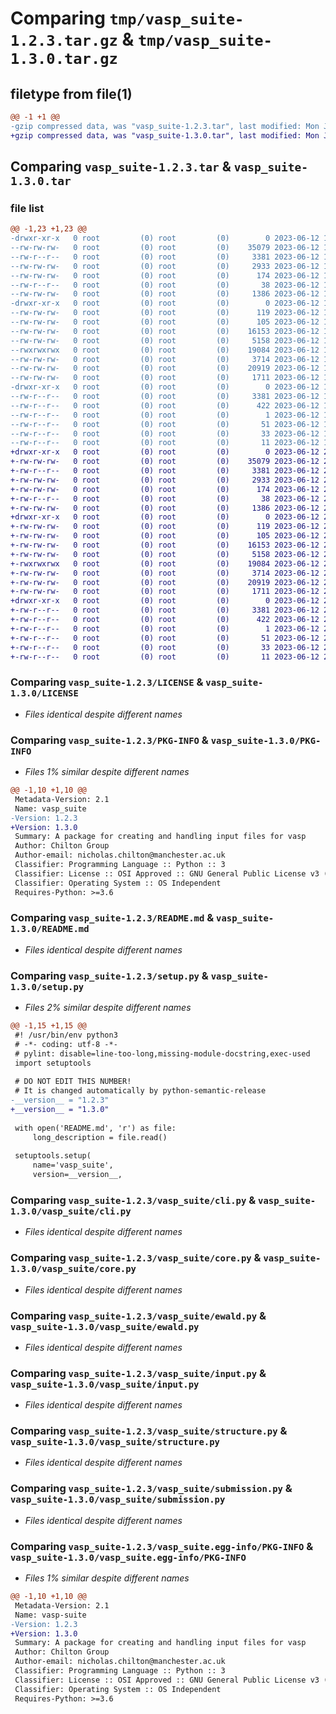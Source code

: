 # Comparing `tmp/vasp_suite-1.2.3.tar.gz` & `tmp/vasp_suite-1.3.0.tar.gz`

## filetype from file(1)

```diff
@@ -1 +1 @@
-gzip compressed data, was "vasp_suite-1.2.3.tar", last modified: Mon Jun 12 18:39:31 2023, max compression
+gzip compressed data, was "vasp_suite-1.3.0.tar", last modified: Mon Jun 12 20:29:36 2023, max compression
```

## Comparing `vasp_suite-1.2.3.tar` & `vasp_suite-1.3.0.tar`

### file list

```diff
@@ -1,23 +1,23 @@
-drwxr-xr-x   0 root         (0) root         (0)        0 2023-06-12 18:39:31.193776 vasp_suite-1.2.3/
--rw-rw-rw-   0 root         (0) root         (0)    35079 2023-06-12 18:39:07.000000 vasp_suite-1.2.3/LICENSE
--rw-r--r--   0 root         (0) root         (0)     3381 2023-06-12 18:39:31.193776 vasp_suite-1.2.3/PKG-INFO
--rw-rw-rw-   0 root         (0) root         (0)     2933 2023-06-12 18:39:07.000000 vasp_suite-1.2.3/README.md
--rw-rw-rw-   0 root         (0) root         (0)      174 2023-06-12 18:39:07.000000 vasp_suite-1.2.3/pyproject.toml
--rw-r--r--   0 root         (0) root         (0)       38 2023-06-12 18:39:31.193776 vasp_suite-1.2.3/setup.cfg
--rw-rw-rw-   0 root         (0) root         (0)     1386 2023-06-12 18:39:28.000000 vasp_suite-1.2.3/setup.py
-drwxr-xr-x   0 root         (0) root         (0)        0 2023-06-12 18:39:31.192776 vasp_suite-1.2.3/vasp_suite/
--rw-rw-rw-   0 root         (0) root         (0)      119 2023-06-12 18:39:07.000000 vasp_suite-1.2.3/vasp_suite/__init__.py
--rw-rw-rw-   0 root         (0) root         (0)      105 2023-06-12 18:39:28.000000 vasp_suite-1.2.3/vasp_suite/__version__.py
--rw-rw-rw-   0 root         (0) root         (0)    16153 2023-06-12 18:39:07.000000 vasp_suite-1.2.3/vasp_suite/cli.py
--rw-rw-rw-   0 root         (0) root         (0)     5158 2023-06-12 18:39:07.000000 vasp_suite-1.2.3/vasp_suite/core.py
--rwxrwxrwx   0 root         (0) root         (0)    19084 2023-06-12 18:39:07.000000 vasp_suite-1.2.3/vasp_suite/ewald.py
--rw-rw-rw-   0 root         (0) root         (0)     3714 2023-06-12 18:39:07.000000 vasp_suite-1.2.3/vasp_suite/input.py
--rw-rw-rw-   0 root         (0) root         (0)    20919 2023-06-12 18:39:07.000000 vasp_suite-1.2.3/vasp_suite/structure.py
--rw-rw-rw-   0 root         (0) root         (0)     1711 2023-06-12 18:39:07.000000 vasp_suite-1.2.3/vasp_suite/submission.py
-drwxr-xr-x   0 root         (0) root         (0)        0 2023-06-12 18:39:31.193776 vasp_suite-1.2.3/vasp_suite.egg-info/
--rw-r--r--   0 root         (0) root         (0)     3381 2023-06-12 18:39:31.000000 vasp_suite-1.2.3/vasp_suite.egg-info/PKG-INFO
--rw-r--r--   0 root         (0) root         (0)      422 2023-06-12 18:39:31.000000 vasp_suite-1.2.3/vasp_suite.egg-info/SOURCES.txt
--rw-r--r--   0 root         (0) root         (0)        1 2023-06-12 18:39:31.000000 vasp_suite-1.2.3/vasp_suite.egg-info/dependency_links.txt
--rw-r--r--   0 root         (0) root         (0)       51 2023-06-12 18:39:31.000000 vasp_suite-1.2.3/vasp_suite.egg-info/entry_points.txt
--rw-r--r--   0 root         (0) root         (0)       33 2023-06-12 18:39:31.000000 vasp_suite-1.2.3/vasp_suite.egg-info/requires.txt
--rw-r--r--   0 root         (0) root         (0)       11 2023-06-12 18:39:31.000000 vasp_suite-1.2.3/vasp_suite.egg-info/top_level.txt
+drwxr-xr-x   0 root         (0) root         (0)        0 2023-06-12 20:29:36.671545 vasp_suite-1.3.0/
+-rw-rw-rw-   0 root         (0) root         (0)    35079 2023-06-12 20:29:03.000000 vasp_suite-1.3.0/LICENSE
+-rw-r--r--   0 root         (0) root         (0)     3381 2023-06-12 20:29:36.671545 vasp_suite-1.3.0/PKG-INFO
+-rw-rw-rw-   0 root         (0) root         (0)     2933 2023-06-12 20:29:03.000000 vasp_suite-1.3.0/README.md
+-rw-rw-rw-   0 root         (0) root         (0)      174 2023-06-12 20:29:03.000000 vasp_suite-1.3.0/pyproject.toml
+-rw-r--r--   0 root         (0) root         (0)       38 2023-06-12 20:29:36.671545 vasp_suite-1.3.0/setup.cfg
+-rw-rw-rw-   0 root         (0) root         (0)     1386 2023-06-12 20:29:34.000000 vasp_suite-1.3.0/setup.py
+drwxr-xr-x   0 root         (0) root         (0)        0 2023-06-12 20:29:36.669545 vasp_suite-1.3.0/vasp_suite/
+-rw-rw-rw-   0 root         (0) root         (0)      119 2023-06-12 20:29:03.000000 vasp_suite-1.3.0/vasp_suite/__init__.py
+-rw-rw-rw-   0 root         (0) root         (0)      105 2023-06-12 20:29:34.000000 vasp_suite-1.3.0/vasp_suite/__version__.py
+-rw-rw-rw-   0 root         (0) root         (0)    16153 2023-06-12 20:29:03.000000 vasp_suite-1.3.0/vasp_suite/cli.py
+-rw-rw-rw-   0 root         (0) root         (0)     5158 2023-06-12 20:29:03.000000 vasp_suite-1.3.0/vasp_suite/core.py
+-rwxrwxrwx   0 root         (0) root         (0)    19084 2023-06-12 20:29:03.000000 vasp_suite-1.3.0/vasp_suite/ewald.py
+-rw-rw-rw-   0 root         (0) root         (0)     3714 2023-06-12 20:29:03.000000 vasp_suite-1.3.0/vasp_suite/input.py
+-rw-rw-rw-   0 root         (0) root         (0)    20919 2023-06-12 20:29:03.000000 vasp_suite-1.3.0/vasp_suite/structure.py
+-rw-rw-rw-   0 root         (0) root         (0)     1711 2023-06-12 20:29:03.000000 vasp_suite-1.3.0/vasp_suite/submission.py
+drwxr-xr-x   0 root         (0) root         (0)        0 2023-06-12 20:29:36.670545 vasp_suite-1.3.0/vasp_suite.egg-info/
+-rw-r--r--   0 root         (0) root         (0)     3381 2023-06-12 20:29:36.000000 vasp_suite-1.3.0/vasp_suite.egg-info/PKG-INFO
+-rw-r--r--   0 root         (0) root         (0)      422 2023-06-12 20:29:36.000000 vasp_suite-1.3.0/vasp_suite.egg-info/SOURCES.txt
+-rw-r--r--   0 root         (0) root         (0)        1 2023-06-12 20:29:36.000000 vasp_suite-1.3.0/vasp_suite.egg-info/dependency_links.txt
+-rw-r--r--   0 root         (0) root         (0)       51 2023-06-12 20:29:36.000000 vasp_suite-1.3.0/vasp_suite.egg-info/entry_points.txt
+-rw-r--r--   0 root         (0) root         (0)       33 2023-06-12 20:29:36.000000 vasp_suite-1.3.0/vasp_suite.egg-info/requires.txt
+-rw-r--r--   0 root         (0) root         (0)       11 2023-06-12 20:29:36.000000 vasp_suite-1.3.0/vasp_suite.egg-info/top_level.txt
```

### Comparing `vasp_suite-1.2.3/LICENSE` & `vasp_suite-1.3.0/LICENSE`

 * *Files identical despite different names*

### Comparing `vasp_suite-1.2.3/PKG-INFO` & `vasp_suite-1.3.0/PKG-INFO`

 * *Files 1% similar despite different names*

```diff
@@ -1,10 +1,10 @@
 Metadata-Version: 2.1
 Name: vasp_suite
-Version: 1.2.3
+Version: 1.3.0
 Summary: A package for creating and handling input files for vasp
 Author: Chilton Group
 Author-email: nicholas.chilton@manchester.ac.uk
 Classifier: Programming Language :: Python :: 3
 Classifier: License :: OSI Approved :: GNU General Public License v3 (GPLv3)
 Classifier: Operating System :: OS Independent
 Requires-Python: >=3.6
```

### Comparing `vasp_suite-1.2.3/README.md` & `vasp_suite-1.3.0/README.md`

 * *Files identical despite different names*

### Comparing `vasp_suite-1.2.3/setup.py` & `vasp_suite-1.3.0/setup.py`

 * *Files 2% similar despite different names*

```diff
@@ -1,15 +1,15 @@
 #! /usr/bin/env python3
 # -*- coding: utf-8 -*-
 # pylint: disable=line-too-long,missing-module-docstring,exec-used
 import setuptools
 
 # DO NOT EDIT THIS NUMBER!
 # It is changed automatically by python-semantic-release
-__version__ = "1.2.3"
+__version__ = "1.3.0"
 
 with open('README.md', 'r') as file:
     long_description = file.read()
 
 setuptools.setup(
     name='vasp_suite',
     version=__version__,
```

### Comparing `vasp_suite-1.2.3/vasp_suite/cli.py` & `vasp_suite-1.3.0/vasp_suite/cli.py`

 * *Files identical despite different names*

### Comparing `vasp_suite-1.2.3/vasp_suite/core.py` & `vasp_suite-1.3.0/vasp_suite/core.py`

 * *Files identical despite different names*

### Comparing `vasp_suite-1.2.3/vasp_suite/ewald.py` & `vasp_suite-1.3.0/vasp_suite/ewald.py`

 * *Files identical despite different names*

### Comparing `vasp_suite-1.2.3/vasp_suite/input.py` & `vasp_suite-1.3.0/vasp_suite/input.py`

 * *Files identical despite different names*

### Comparing `vasp_suite-1.2.3/vasp_suite/structure.py` & `vasp_suite-1.3.0/vasp_suite/structure.py`

 * *Files identical despite different names*

### Comparing `vasp_suite-1.2.3/vasp_suite/submission.py` & `vasp_suite-1.3.0/vasp_suite/submission.py`

 * *Files identical despite different names*

### Comparing `vasp_suite-1.2.3/vasp_suite.egg-info/PKG-INFO` & `vasp_suite-1.3.0/vasp_suite.egg-info/PKG-INFO`

 * *Files 1% similar despite different names*

```diff
@@ -1,10 +1,10 @@
 Metadata-Version: 2.1
 Name: vasp-suite
-Version: 1.2.3
+Version: 1.3.0
 Summary: A package for creating and handling input files for vasp
 Author: Chilton Group
 Author-email: nicholas.chilton@manchester.ac.uk
 Classifier: Programming Language :: Python :: 3
 Classifier: License :: OSI Approved :: GNU General Public License v3 (GPLv3)
 Classifier: Operating System :: OS Independent
 Requires-Python: >=3.6
```

